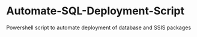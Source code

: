 # Automate-SQL-Deployment-Script
Powershell script to automate deployment of database and SSIS packages
